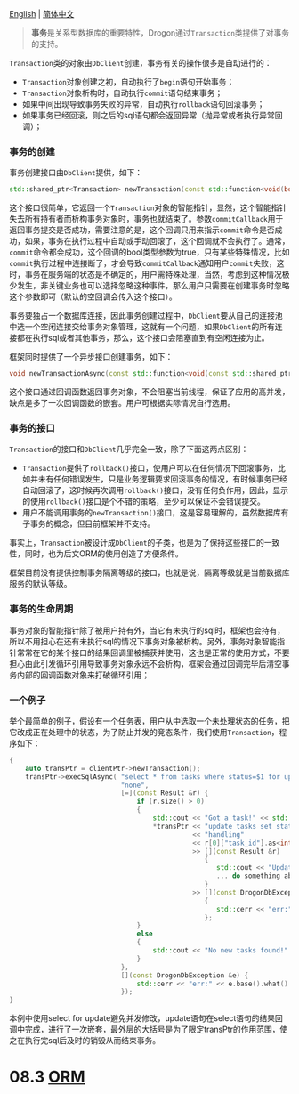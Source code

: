[English](ENG-08-2-Database-Transaction) | [简体中文](CHN-08-2-数据库-事务)

> **事务**是关系型数据库的重要特性，Drogon通过`Transaction`类提供了对事务的支持。

`Transaction`类的对象由`DbClient`创建，事务有关的操作很多是自动进行的：

* `Transaction`对象创建之初，自动执行了`begin`语句开始事务；
* `Transaction`对象析构时，自动执行`commit`语句结束事务；
* 如果中间出现导致事务失败的异常，自动执行`rollback`语句回滚事务；
* 如果事务已经回滚，则之后的sql语句都会返回异常（抛异常或者执行异常回调）；

### 事务的创建

事务创建接口由`DbClient`提供，如下：

```c++
std::shared_ptr<Transaction> newTransaction(const std::function<void(bool)> &commitCallback = std::function<void(bool)>());
```

这个接口很简单，它返回一个`Transaction`对象的智能指针，显然，这个智能指针失去所有持有者而析构事务对象时，事务也就结束了。参数`commitCallback`用于返回事务提交是否成功，需要注意的是，这个回调只用来指示`commit`命令是否成功，如果，事务在执行过程中自动或手动回滚了，这个回调就不会执行了。通常，`commit`命令都会成功，这个回调的bool类型参数为true，只有某些特殊情况，比如`commit`执行过程中连接断了，才会导致`commitCallback`通知用户`commit`失败，这时，事务在服务端的状态是不确定的，用户需特殊处理，当然，考虑到这种情况极少发生，非关键业务也可以选择忽略这种事件，那么用户只需要在创建事务时忽略这个参数即可（默认的空回调会传入这个接口）。

事务要独占一个数据库连接，因此事务创建过程中，`DbClient`要从自己的连接池中选一个空闲连接交给事务对象管理，这就有一个问题，如果`DbClient`的所有连接都在执行sql或者其他事务，那么，这个接口会阻塞直到有空闲连接为止。

框架同时提供了一个异步接口创建事务，如下：

```c++
void newTransactionAsync(const std::function<void(const std::shared_ptr<Transaction> &)> &callback);
```

这个接口通过回调函数返回事务对象，不会阻塞当前线程，保证了应用的高并发，缺点是多了一次回调函数的嵌套。用户可根据实际情况自行选用。

### 事务的接口

`Transaction`的接口和`DbClient`几乎完全一致，除了下面这两点区别：

* `Transaction`提供了`rollback()`接口，使用户可以在任何情况下回滚事务，比如并未有任何错误发生，只是业务逻辑要求回滚事务的情况，有时候事务已经自动回滚了，这时候再次调用`rollback()`接口，没有任何负作用，因此，显示的使用`rollback()`接口是个不错的策略，至少可以保证不会错误提交。
* 用户不能调用事务的`newTransaction()`接口，这是容易理解的，虽然数据库有子事务的概念，但目前框架并不支持。

事实上，`Transaction`被设计成`DbClient`的子类，也是为了保持这些接口的一致性，同时，也为后文ORM的使用创造了方便条件。

框架目前没有提供控制事务隔离等级的接口，也就是说，隔离等级就是当前数据库服务的默认等级。

### 事务的生命周期

事务对象的智能指针除了被用户持有外，当它有未执行的sql时，框架也会持有，所以不用担心在还有未执行sql的情况下事务对象被析构。另外，事务对象智能指针常常在它的某个接口的结果回调里被捕获并使用，这也是正常的使用方式，不要担心由此引发循环引用导致事务对象永远不会析构，框架会通过回调完毕后清空事务内部的回调函数对象来打破循环引用；

### 一个例子

举个最简单的例子，假设有一个任务表，用户从中选取一个未处理状态的任务，把它改成正在处理中的状态，为了防止并发的竞态条件，我们使用`Transaction`，程序如下：

```c++
{
    auto transPtr = clientPtr->newTransaction();
    transPtr->execSqlAsync( "select * from tasks where status=$1 for update order by time",
                            "none",
                            [=](const Result &r) {
                                if (r.size() > 0)
                                {
                                    std::cout << "Got a task!" << std::endl;
                                    *transPtr << "update tasks set status=$1 where task_id=$2"
                                              << "handling"
                                              << r[0]["task_id"].as<int64_t>()
                                              >> [](const Result &r)
                                                 {
                                                    std::cout << "Updated!";
                                                    ... do something about the task;
                                                 }
                                              >> [](const DrogonDbException &e)
                                                 {
                                                    std::cerr << "err:" << e.base().what() << std::end;
                                                 };
                                }
                                else
                                {
                                    std::cout << "No new tasks found!" << std::endl;
                                }
                            },
                            [](const DrogonDbException &e) {
                                std::cerr << "err:" << e.base().what() << std::end;
                            });
}
```

本例中使用select for update避免并发修改，update语句在select语句的结果回调中完成，进行了一次嵌套，最外层的大括号是为了限定transPtr的作用范围，使之在执行完sql后及时的销毁从而结束事务。

# 08.3 [ORM](CHN-08-3-数据库-ORM)
